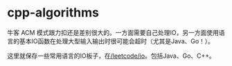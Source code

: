 # cpp-algorithms

牛客 ACM 模式跟力扣还是差别很大的。一方面需要自己处理IO，另一方面使用语言的基本IO函数在处理大型输入输出时很可能会超时（尤其是Java、Go！）。

这里就保存一些常用语言的IO板子，在[/leetcode/io](/leetcode/io)。包括Java、Go、C++。

